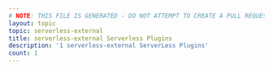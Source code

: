 ```yaml
---
# NOTE: THIS FILE IS GENERATED - DO NOT ATTEMPT TO CREATE A PULL REQUEST TO UPDATE THE DATA. 
layout: topic
topic: serverless-external
title: serverless-external Serverless Plugins
description: '1 serverless-external ServerLess Plugins'
count: 1
---
```


